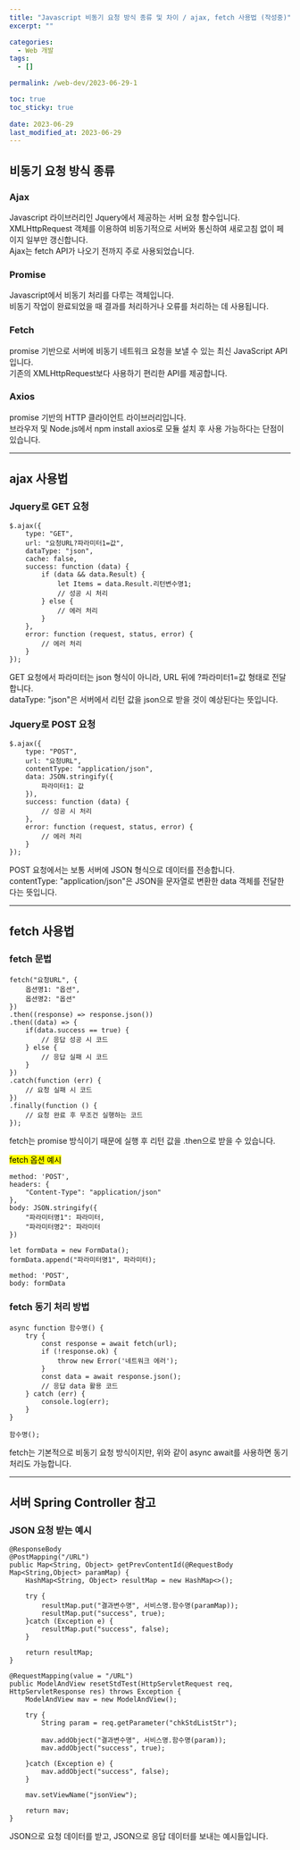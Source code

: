 ```yaml
---
title: "Javascript 비동기 요청 방식 종류 및 차이 / ajax, fetch 사용법 (작성중)"
excerpt: ""

categories:
  - Web 개발
tags:
  - []

permalink: /web-dev/2023-06-29-1

toc: true
toc_sticky: true
 
date: 2023-06-29
last_modified_at: 2023-06-29
---
```


## 비동기 요청 방식 종류

### Ajax
Javascript 라이브러리인 Jquery에서 제공하는 서버 요청 함수입니다.  
XMLHttpRequest 객체를 이용하여 비동기적으로 서버와 통신하여 새로고침 없이 페이지 일부만 갱신합니다.  
Ajax는 fetch API가 나오기 전까지 주로 사용되었습니다.

### Promise
Javascript에서 비동기 처리를 다루는 객체입니다.  
비동기 작업이 완료되었을 때 결과를 처리하거나 오류를 처리하는 데 사용됩니다.

### Fetch
promise 기반으로 서버에 비동기 네트워크 요청을 보낼 수 있는 최신 JavaScript API입니다.  
기존의 XMLHttpRequest보다 사용하기 편리한 API를 제공합니다.

### Axios
promise 기반의 HTTP 클라이언트 라이브러리입니다.  
브라우저 및 Node.js에서 npm install axios로 모듈 설치 후 사용 가능하다는 단점이 있습니다.

---

## ajax 사용법

### Jquery로 GET 요청
```
$.ajax({
    type: "GET",
    url: "요청URL?파라미터1=값",
    dataType: "json",
    cache: false,
    success: function (data) {
        if (data && data.Result) {
            let Items = data.Result.리턴변수명1;
            // 성공 시 처리
        } else {
            // 에러 처리
        }
    },
    error: function (request, status, error) {
        // 에러 처리
    }
});
```
GET 요청에서 파라미터는 json 형식이 아니라, URL 뒤에 ?파라미터1=값 형태로 전달합니다.  
dataType: "json"은 서버에서 리턴 값을 json으로 받을 것이 예상된다는 뜻입니다.

### Jquery로 POST 요청
```
$.ajax({
    type: "POST",
    url: "요청URL",
    contentType: "application/json",
    data: JSON.stringify({
        파라미터1: 값
    }),
    success: function (data) {
        // 성공 시 처리
    },
    error: function (request, status, error) {
        // 에러 처리
    }
});
```
POST 요청에서는 보통 서버에 JSON 형식으로 데이터를 전송합니다.  
contentType: "application/json"은 JSON을 문자열로 변환한 data 객체를 전달한다는 뜻입니다.

---

## fetch 사용법

### fetch 문법
```
fetch("요청URL", {
    옵션명1: "옵션",
    옵션명2: "옵션"
})
.then((response) => response.json())
.then((data) => {
	if(data.success == true) {
        // 응답 성공 시 코드
    } else {
        // 응답 실패 시 코드
    }
})
.catch(function (err) {
    // 요청 실패 시 코드
})
.finally(function () {
    // 요청 완료 후 무조건 실행하는 코드
});
```
fetch는 promise 방식이기 때문에 실행 후 리턴 값을 .then으로 받을 수 있습니다.

<mark>fetch 옵션 예시</mark>
```
method: 'POST',
headers: {
    "Content-Type": "application/json"
},
body: JSON.stringify({
    "파라미터명1": 파라미터,
    "파라미터명2": 파라미터
})
```
```
let formData = new FormData();
formData.append("파라미터명1", 파라미터);

method: 'POST',
body: formData
```

### fetch 동기 처리 방법
```
async function 함수명() {
    try {
        const response = await fetch(url);
        if (!response.ok) {
            throw new Error('네트워크 에러');
        }
        const data = await response.json();
        // 응답 data 활용 코드
    } catch (err) {
        console.log(err);
    }
}

함수명();
```
fetch는 기본적으로 비동기 요청 방식이지만, 위와 같이 async await를 사용하면 동기 처리도 가능합니다.

---

## 서버 Spring Controller 참고

### JSON 요청 받는 예시
```
@ResponseBody
@PostMapping("/URL")
public Map<String, Object> getPrevContentId(@RequestBody Map<String,Object> paramMap) {
    HashMap<String, Object> resultMap = new HashMap<>();

    try {
        resultMap.put("결과변수명", 서비스명.함수명(paramMap));
        resultMap.put("success", true);
    }catch (Exception e) {
        resultMap.put("success", false);
    }

    return resultMap;
}
```
```
@RequestMapping(value = "/URL")
public ModelAndView resetStdTest(HttpServletRequest req, HttpServletResponse res) throws Exception {
    ModelAndView mav = new ModelAndView();

    try {
        String param = req.getParameter("chkStdListStr");

        mav.addObject("결과변수명", 서비스명.함수명(param));
        mav.addObject("success", true);

    }catch (Exception e) {
        mav.addObject("success", false);
    }

    mav.setViewName("jsonView");

    return mav;
}
```
JSON으로 요청 데이터를 받고, JSON으로 응답 데이터를 보내는 예시들입니다.

